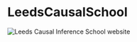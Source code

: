 # LeedsCausalSchool

![Leeds Causal Inference School website](https://www.causalinsights.com/training/) 
